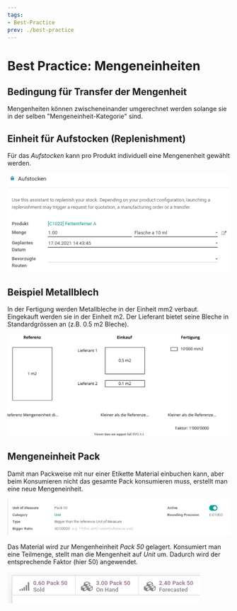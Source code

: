 ```yaml
---
tags:
- Best-Practice
prev: ./best-practice
---
```

# Best Practice: Mengeneinheiten

## Bedingung für Transfer der Mengenheit

Mengenheiten können zwischeneinander umgerechnet werden solange sie in der selben "Mengeneinheit-Kategorie" sind.

## Einheit für Aufstocken (Replenishment)

Für das *Aufstocken* kann pro Produkt individuell eine Mengenenheit gewählt werden.

![Best Practice Mengenenheiten Beispiel](assets/Best%20Practice%20Mengenenheiten%20Beispiel.png)

## Beispiel Metallblech

In der Fertigung werden Metallbleche in der Einheit mm2 verbaut. Eingekauft werden sie in der Einheit m2. Der Lieferant bietet seine Bleche in Standardgrössen an (z.B. 0.5 m2 Bleche).

![Best Practice Mengeneinheiten](assets/Best%20Practice%20Mengeneinheiten.svg)


## Mengeneinheit Pack

Damit man Packweise mit nur einer Etikette Material einbuchen kann, aber beim Konsumieren nicht das gesamte Pack konsumieren muss, erstellt man eine neue Mengeneinheit.

![](assets/pBest%20Practice%20Mengeneinheiten%20Pack%2050.png)

Das Material wird zur Mengenheinheit *Pack 50* gelagert. Konsumiert man eine Teilmenge, stellt man die Mengenheit auf *Unit* um. Dadurch wird der entsprechende Faktor (hier 50) angewendet.

![](assets/Best%20Practice%20Mengeneinheiten%20Teilmenge.png)